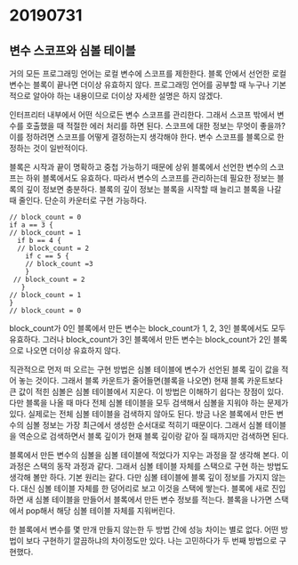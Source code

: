 # 20190731

## 변수 스코프와 심볼 테이블

거의 모든 프로그래밍 언어는 로컬 변수에 스코프를 제한한다. 블록 안에서 선언한 로컬 변수는 블록이 끝나면 더이상 유효하지 않다. 프로그래밍 언어를 공부할 때 누구나 기본적으로 알아야 하는 내용이므로 더이상 자세한 설명은 하지 않겠다.

인터프리터 내부에서 어떤 식으로든 변수 스코프를 관리한다. 그래서 스코프 밖에서 변수를 호출했을 때 적절한 에러 처리를 하면 된다. 스코프에 대한 정보는 무엇이 좋을까? 이를 정하려면 스코프를 어떻게 결정하는지 생각해야 한다. 변수 스코프를 블록으로 한정하는 것이 일반적이다. 

블록은 시작과 끝이 명확하고 중첩 가능하기 때문에 상위 블록에서 선언한 변수의 스코프는 하위 블록에서도 유효하다. 따라서 변수의 스코프를 관리하는데 필요한 정보는 블록의 깊이 정보면 충분하다. 블록의 깊이 정보는 블록을 시작할 때 늘리고 블록을 나갈 때 줄인다. 단순히 카운터로 구현 가능하다.

```
// block_count = 0
if a == 3 {
// block_count = 1
  if b == 4 {
  // block_count = 2
    if c == 5 {
	// block_count =3
	}
 // block_count = 2
   }
// block_count = 1
}
// block_count = 0
```

block_count가 0인 블록에서 만든 변수는 block_count가 1, 2, 3인 블록에서도 모두 유효하다. 그러나 block_count가 3인 블록에서 만든 변수는 block_count가 2인 블록으로 나오면 더이상 유효하지 않다.

직관적으로 먼저 떠 오르는 구현 방법은 심볼 테이블에 변수가 선언된 블록 깊이 값을 적어 놓는 것이다. 그래서 블록 카운트가 줄어들면(블록을 나오면) 현재 블록 카운트보다 큰 값이 적힌 심볼은 심볼 테이블에서 지운다. 이 방법은 이해하기 쉽다는 장점이 있다. 다만 블록을 나올 때 마다 전체 심볼 테이블을 모두 검색해서 심볼을 지워야 하는 문제가 있다. 실제로는 전체 심볼 테이블을 검색하지 않아도 된다. 방금 나온 블록에서 만든 변수의 심볼 정보는 가장 최근에서 생성한 순서대로 적히기 때문이다. 그래서 심볼 테이블을 역순으로 검색하면서 블록 깊이가 현재 블록 깊이랑 같아 질 때까지만 검색하면 된다.

블록에서 만든 변수의 심볼을 심볼 테이블에 적었다가 지우는 과정을 잘 생각해 본다. 이 과정은 스택의 동작 과정과 같다. 그래서 심볼 테이블 자체를 스택으로 구현 하는 방법도 생각해 볼만 하다. 기본 원리는 같다. 다만 심볼 테이블에 블록 깊이 정보를 가지지 않는다. 대신 심볼 테이블 자체를 한 덩어리로 보고 이것을 스택에 쌓는다. 블록에 새로 진입하면 새 심볼 테이블을 만들어서 블록에서 만든 변수 정보를 적는다. 블록을 나가면 스택에서 pop해서 해당 심볼 테이블 자체를 지워버린다.

한 블록에서 변수를 몇 만개 만들지 않는한 두 방법 간에 성능 차이는 별로 없다. 어떤 방법이 보다 구현하기 깔끔하냐의 차이정도만 있다. 나는 고민하다가 두 번째 방법으로 구현했다.